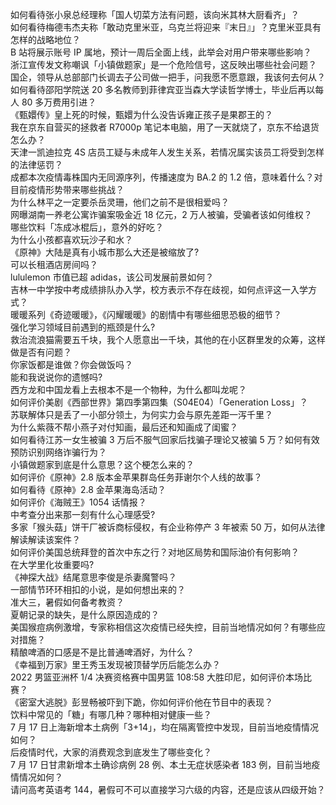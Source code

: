如何看待张小泉总经理称「国人切菜方法有问题，该向米其林大厨看齐」？  
如何看待梅德韦杰夫称「敢动克里米亚，乌克兰将迎来『末日』」？克里米亚具有怎样的战略地位？  
B 站将展示账号 IP 属地，预计一周后全面上线，此举会对用户带来哪些影响？  
浙江宣传发文称嘲讽「小镇做题家」是一个危险信号，这反映出哪些社会问题？  
国企，领导从总部部门长调去子公司做一把手，问我愿不愿意跟，我该何去何从？  
如何看待邵阳学院送 20 多名教师到菲律宾亚当森大学读哲学博士，毕业后再以每人 80 多万费用引进？  
《甄嬛传》皇上死的时候，甄嬛为什么没告诉雍正孩子是果郡王的？  
我在京东自营买的拯救者 R7000p 笔记本电脑，用了一天就烧了，京东不给退货怎么办？  
天津一凯迪拉克 4S 店员工疑与未成年人发生关系，若情况属实该员工将受到怎样的法律惩罚？  
成都本次疫情毒株国内无同源序列，传播速度为 BA.2 的 1.2 倍，意味着什么？对目前疫情形势带来哪些挑战？  
为什么林平之一定要杀岳灵珊，他们之前不是很相爱吗？  
网曝湖南一养老公寓诈骗案吸金近 18 亿元，2 万人被骗，受骗者该如何维权？  
哪些饮料「冻成冰棍后」，意外的好吃？  
为什么小孩都喜欢玩沙子和水？  
《原神》大陆是真有小城市那么大还是被缩放了?  
可以长租酒店房间吗？  
lululemon 市值已超 adidas，该公司发展前景如何？  
吉林一中学按中考成绩排队办入学，校方表示不存在歧视，如何点评这一入学方式？  
暖暖系列《奇迹暖暖》，《闪耀暖暖》的剧情中有哪些细思恐极的细节？  
强化学习领域目前遇到的瓶颈是什么?  
救治流浪猫需要五千块，我个人愿意出一千块，其他的在小区群里发的众筹，这样做是否有问题？  
你家饭都是谁做？你会做饭吗？  
能和我说说你的遗憾吗?  
西方龙和中国龙看上去根本不是一个物种，为什么都叫龙呢？  
如何评价美剧《西部世界》第四季第四集（S04E04）「Generation Loss」？  
苏联解体只是丢了一小部分领土，为何实力会与原先差距一泻千里？  
为什么紫薇不帮小燕子对付知画，最后还和知画成了闺蜜？  
如何看待江苏一女生被骗 3 万后不服气回家后找骗子理论又被骗 5 万？如何有效预防识别网络诈骗行为？  
小镇做题家到底是什么意思？这个梗怎么来的？  
如何评价《原神》2.8 版本金苹果群岛任务菲谢尔个人线的故事？  
如何看待《原神》2.8 金苹果海岛活动？  
如何评价《海贼王》1054 话情报？  
中考查分出来那一刻有什么心理感受?  
多家「猴头菇」饼干厂被诉商标侵权，有企业称停产 3 年被索 50 万，如何从法律解读解读该案件？  
如何评价美国总统拜登的首次中东之行？对地区局势和国际油价有何影响？  
在大学里化妆重要吗?  
《神探大战》结尾意思李俊是杀妻魔警吗？  
一部情节环环相扣的小说，是如何想出来的？  
准大三，暑假如何备考教资？  
夏朝记录的缺失，是什么原因造成的？  
美国猴痘病例激增，专家称相信这次疫情已经失控，目前当地情况如何？有哪些应对措施？  
精酿啤酒的口感是不是比普通啤酒好，为什么？  
《幸福到万家》里王秀玉发现被顶替学历后能怎么办？  
2022 男篮亚洲杯 1/4 决赛资格赛中国男篮 108:58 大胜印尼，如何评价本场比赛？  
《密室大逃脱》彭昱畅被吓到下跪，你如何评价他在节目中的表现？  
饮料中常见的「糖」有哪几种？哪种相对健康一些？  
7 月 17 日上海新增本土病例「3+14」，均在隔离管控中发现，目前当地疫情情况如何？  
后疫情时代，大家的消费观念到底发生了哪些变化？  
7 月 17 日甘肃新增本土确诊病例 28 例、本土无症状感染者 183 例，目前当地疫情情况如何？  
请问高考英语考 144，暑假可不可以直接学习六级的内容，还是应该从四级开始？  
